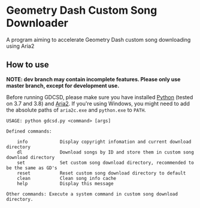 # Geometry Dash Custom Song Downloader
A program aiming to accelerate Geometry Dash custom song downloading using Aria2

## How to use
**NOTE: dev branch may contain incomplete features. Please only use master branch, except for development use.**

Before running GDCSD, please make sure you have installed [Python](https://python.org) (tested on 3.7 and 3.8) and [Aria2](https://aria2.github.io). If you're using Windows, you might need to add the absolute paths of `aria2c.exe` and `python.exe` to `PATH`.

    USAGE: python gdcsd.py <command> [args]
        
    Defined commands:

        info            Display copyright infomation and current download directory
        dl              Download songs by ID and store them in custom song download directory
        set             Set custom song download directory, recommended to be the same as GD's
        reset           Reset custom song download directory to default
        clean           Clean song info cache
        help            Display this message
        
    Other commands: Execute a system command in custom song download directory.